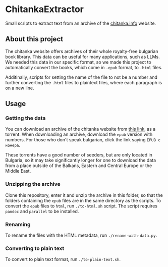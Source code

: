 # ChitankaExtractor
Small scripts to extract text from an archive of the [chitanka.info](https://chitanka.info) website.

## About this project
The chitanka website offers archives of their whole royalty-free bulgarian book library. This data can be useful for many applications, such as LLMs.
We needed this data in our specific format, so we made this project to automatically convert the books, which come in `.epub` format, to `.html` files.

Additinally, scripts for setting the name of the file to not be a number and further converting the `.html` files to plaintext files, where each paragraph is on
a new line.

## Usage
### Getting the data
You can download an archive of the chitanka website from [this link](https://chitanka.info/resources/archives), as a torrent. When downloading an archive, download the
`epub` version with numbers. For those who don't speak bulgarian, click the link saying `EPUB с номера`.

These torrents have a good number of seeders, but are only located in Bulgaria, so it may take significantly longer for one to download the data from a place outside of 
the Balkans, Eastern and Central Europe or the Middle East.

### Unzipping the archive
Clone this repository, enter it and unzip the archive in this folder, so that the folders containing the `epub` files are in the same directory as the scripts. To convert
the `epub` files to `html`, run `./to-html.sh` script. The script requires `pandoc` and `parallel` to be installed.

### Renaming
To rename the files with the HTML metadata, run `./rename-with-data.py`.

### Converting to plain text
To convert to plain text format, run `./to-plain-text.sh`.
